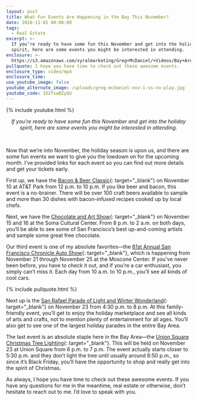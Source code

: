 ```yaml
---
layout: post
title: What Fun Events Are Happening in the Bay This November?
date: 2018-11-01 00:00:00
tags:
  - Real Estate
excerpt: >-
  If you’re ready to have some fun this November and get into the holiday
  spirit, here are some events you might be interested in attending.
enclosure: >-
  https://s3.amazonaws.com/vyralmarketing/Greg+McDaniel/+Videos/Bay+Area+Real+Estate+Agent+-+What+Fun+Events+Are+Happening+in+the+Bay+This+November%253F.mp4
pullquote: I hope you have time to check out these awesome events.
enclosure_type: video/mp4
enclosure_time:
use_youtube_image: false
youtube_alternate_image: /uploads/greg-mcdaniel-nov-1-ss-no-play.jpg
youtube_code: 1D2fswBZyQU
---
```


{% include youtube.html %}

<center><em>If you&rsquo;re ready to have some fun this November and get into the holiday spirit, here are some events you might be interested in attending.</em></center>

 

Now that we’re into November, the holiday season is upon us, and there are some fun events we want to give you the lowdown on for the upcoming month. I’ve provided links for each event so you can find out more details and get your tickets early.

First up, we have the [Bacon & Beer Classic](https://www.eventbrite.com/e/san-francisco-bacon-and-beer-classic-tickets-48891682338){: target="_blank"} on November 10 at AT&T Park from 12 p.m. to 10 p.m. If you like beer and bacon, this event is a no-brainer. There will be over 100 craft beers available to sample and more than 30 dishes with bacon-infused recipes cooked up by local chefs.

Next, we have the [Chocolate and Art Show](https://www.eventbrite.com/e/chocolate-and-art-show-san-francisco-november-15-16-2018-tickets-44691771291){: target="_blank"} on November 15 and 16 at the Soma Cultural Center. From 8 p.m. to 2 a.m. on both days, you’ll be able to see some of San Francisco’s best up-and-coming artists and sample some great free chocolate.

Our third event is one of my absolute favorites—the [61st Annual San Francisco Chronicle Auto Show](https://www.sfautoshow.com/){: target="_blank"}, which is happening from November 21 through November 25 at the Moscone Center. If you’ve never been before, you have to check it out, and if you’re a car enthusiast, you simply can’t miss it. Each day from 10 a.m. to 10 p.m., you’ll see all kinds of cool cars.

{% include pullquote.html %}

Next up is the [San Rafael Parade of Light and Winter Wonderland](https://www.eventbrite.com/e/the-san-rafael-39th-annual-parade-of-lights-and-winter-wonderland-tickets-42573052145){: target="_blank"} on November 23 from 4:30 p.m. to 8 p.m. At this family-friendly event, you’ll get to enjoy the holiday marketplace and see all kinds of arts and crafts, not to mention plenty of entertainment for all ages. You’ll also get to see one of the largest holiday parades in the entire Bay Area.

The last event is an absolute staple here in the Bay Area—the [Union Square Christmas Tree Lighting](https://www.sftourismtips.com/union-square-christmas-tree-lighting.html){: target="_blank"}. This will be held on November 23 at Union Square from 6 p.m. to 7 p.m. The event actually starts closer to 5:30 p.m. and they don’t light the tree until usually around 6:50 p.m., so since it’s Black Friday, you’ll have the opportunity to shop and really get into the spirit of Christmas.

As always, I hope you have time to check out these awesome events. If you have any questions for me in the meantime, real estate or otherwise, don’t hesitate to reach out to me. I’d love to speak with you.